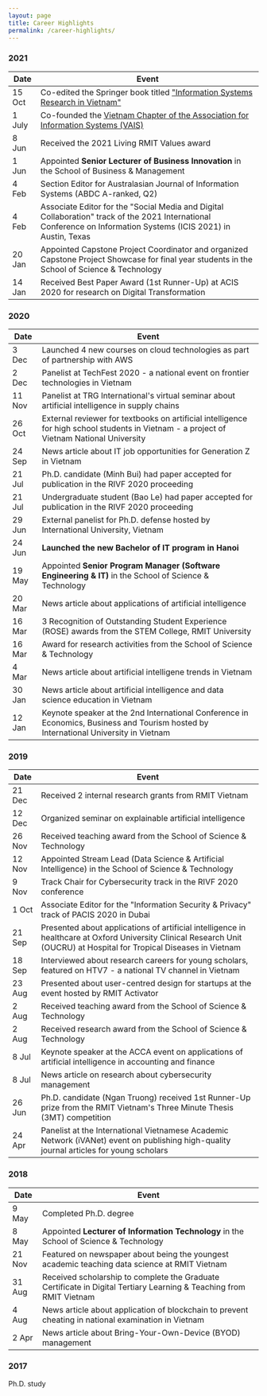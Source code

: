 ```yaml
---
layout: page
title: Career Highlights
permalink: /career-highlights/
---
```


### 2021

| Date | Event |
| ---- | ----- |
| 15 Oct | Co-edited the Springer book titled <a href="https://vn-ais.org/infosys-research-in-vietnam-book/" target="\_blank">"Information Systems Research in Vietnam"</a> |
| 1 July | Co-founded the <a href="https://vn-ais.org/" target="\_blank">Vietnam Chapter of the Association for Information Systems (VAIS)</a> |
| 8 Jun | Received the 2021 Living RMIT Values award |
| 1 Jun | Appointed **Senior Lecturer of Business Innovation** in the School of Business & Management |
| 4 Feb | Section Editor for Australasian Journal of Information Systems (ABDC A-ranked, Q2) |
| 4 Feb | Associate Editor for the "Social Media and Digital Collaboration" track of the 2021 International Conference on Information Systems (ICIS 2021) in Austin, Texas  |
| 20 Jan | Appointed Capstone Project Coordinator and organized Capstone Project Showcase for final year students in the School of Science & Technology |
| 14 Jan | Received Best Paper Award (1st Runner-Up) at ACIS 2020 for research on Digital Transformation |

### 2020

| Date | Event |
| ---- | ----- |
| 3 Dec | Launched 4 new courses on cloud technologies as part of partnership with AWS |
| 2 Dec | Panelist at TechFest 2020 - a national event on frontier technologies in Vietnam |
| 11 Nov | Panelist at TRG International's virtual seminar about artificial intelligence in supply chains |
| 26 Oct | External reviewer for textbooks on artificial intelligence for high school students in Vietnam - a project of Vietnam National University |
| 24 Sep | News article about IT job opportunities for Generation Z in Vietnam |
| 21 Jul | Ph.D. candidate (Minh Bui) had paper accepted for publication in the RIVF 2020 proceeding |
| 21 Jul | Undergraduate student (Bao Le) had paper accepted for publication in the RIVF 2020 proceeding |
| 29 Jun | External panelist for Ph.D. defense hosted by International University, Vietnam |
| 24 Jun | **Launched the new Bachelor of IT program in Hanoi** |
| 19 May | Appointed **Senior Program Manager (Software Engineering & IT)** in the School of Science & Technology |
| 20 Mar | News article about applications of artificial intelligence |
| 16 Mar | 3 Recognition of Outstanding Student Experience (ROSE) awards from the STEM College, RMIT University |
| 16 Mar | Award for research activities from the School of Science & Technology |
| 4 Mar | News article about artificial intelligene trends in Vietnam |
| 30 Jan | News article about artificial intelligence and data science education in Vietnam |
| 12 Jan | Keynote speaker at the 2nd International Conference in Economics, Business and Tourism hosted by International University in Vietnam |

### 2019

| Date | Event |
| ---- | ----- |
| 21 Dec | Received 2 internal research grants from RMIT Vietnam |
| 12 Dec | Organized seminar on explainable artificial intelligence |
| 26 Nov | Received teaching award from the School of Science & Technology |
| 12 Nov | Appointed Stream Lead (Data Science & Artificial Intelligence) in the School of Science & Technology |
| 9 Nov | Track Chair for Cybersecurity track in the RIVF 2020 conference |
| 1 Oct | Associate Editor for the "Information Security & Privacy" track of PACIS 2020 in Dubai |
| 21 Sep | Presented about applications of artificial intelligence in healthcare at Oxford University Clinical Research Unit (OUCRU) at Hospital for Tropical Diseases in Vietnam |
| 18 Sep | Interviewed about research careers for young scholars, featured on HTV7 - a national TV channel in Vietnam |
| 23 Aug | Presented about user-centred design for startups at the event hosted by RMIT Activator |
| 2 Aug | Received teaching award from the School of Science & Technology |
| 2 Aug | Received research award from the School of Science & Technology |
| 8 Jul | Keynote speaker at the ACCA event on applications of artificial intelligence in accounting and finance |
| 8 Jul | News article on research about cybersecurity management |
| 26 Jun | Ph.D. candidate (Ngan Truong) received 1st Runner-Up prize from the RMIT Vietnam's Three Minute Thesis (3MT) competition |
| 24 Apr | Panelist at the International Vietnamese Academic Network (iVANet) event on publishing high-quality journal articles for young scholars |

### 2018

| Date | Event |
| ---- | ----- |
| 9 May | Completed Ph.D. degree |
| 8 May | Appointed **Lecturer of Information Technology** in the School of Science & Technology |
| 21 Nov | Featured on newspaper about being the youngest academic teaching data science at RMIT Vietnam |
| 31 Aug | Received scholarship to complete the Graduate Certificate in Digital Tertiary Learning & Teaching from RMIT Vietnam |
| 4 Aug | News article about application of blockchain to prevent cheating in national examination in Vietnam |
| 2 Apr | News article about Bring-Your-Own-Device (BYOD) management |

### 2017
Ph.D. study